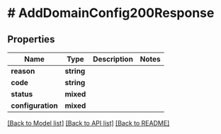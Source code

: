 # # AddDomainConfig200Response

## Properties

Name | Type | Description | Notes
------------ | ------------- | ------------- | -------------
**reason** | **string** |  |
**code** | **string** |  |
**status** | **mixed** |  |
**configuration** | **mixed** |  |

[[Back to Model list]](../../README.md#models) [[Back to API list]](../../README.md#endpoints) [[Back to README]](../../README.md)

